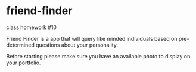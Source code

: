 # friend-finder
class homework #10

Friend Finder is a app that will query like minded individuals based on pre-determined questions about your personality. 

Before starting please make sure you have an available photo to display on your portfolio.


